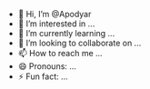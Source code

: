 - 👋 Hi, I’m @Apodyar
- 👀 I’m interested in ...
- 🌱 I’m currently learning ...
- 💞️ I’m looking to collaborate on ...
- 📫 How to reach me ...
- 😄 Pronouns: ...
- ⚡ Fun fact: ...

<!---
Apodyar/Apodyar is a ✨ special ✨ repository because its `README.md` (this file) appears on your GitHub profile.
You can click the Preview link to take a look at your changes.
--->
